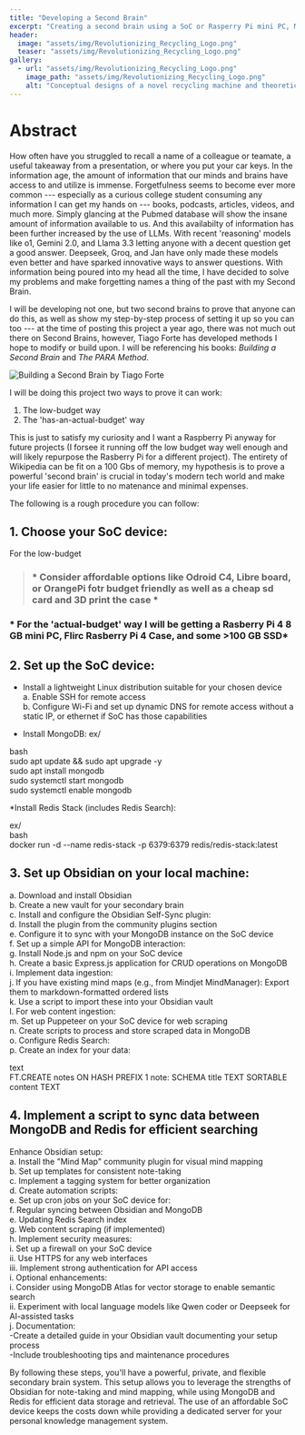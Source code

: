 ```yaml
---
title: "Developing a Second Brain"
excerpt: "Creating a second brain using a SoC or Rasperry Pi mini PC, MongoDB, Obsidian and building from there"
header:
  image: "assets/img/Revolutionizing_Recycling_Logo.png"
  teaser: "assets/img/Revolutionizing_Recycling_Logo.png"
gallery:
  - url: "assets/img/Revolutionizing_Recycling_Logo.png"
    image_path: "assets/img/Revolutionizing_Recycling_Logo.png"
    alt: "Conceptual designs of a novel recycling machine and theoretical better recycling practices for Vanderbilt campus"
---
```


# Abstract

How often have you struggled to recall a name of a colleague or teamate, a useful takeaway from a presentation, or where you put your car keys. In the information age, the amount of information that our minds and brains have access to and utilize is immense. Forgetfulness seems to become ever more common --- especially as a curious college student consuming any information I can get my hands on --- books, podcasts, articles, videos, and much more. Simply glancing at the Pubmed database will show the insane amount of information available to us. And this availabilty of information has been further increased by the use of LLMs. With recent 'reasoning' models like o1, Gemini 2.0, and Llama 3.3 letting anyone with a decent question get a good answer. Deepseek, Groq, and Jan have only made these models even better and have sparked innovative ways to answer questions. With information being poured into my head all the time, I have decided to solve my problems and make forgetting names a thing of the past with my Second Brain.

I will be developing not one, but two second brains to prove that anyone can do this, as well as show my step-by-step process of setting it up so you can too --- at the time of posting this project a year ago, there was not much out there on Second Brains, however, Tiago Forte has developed methods I hope to modify or build upon. I will be referencing his books: *Building a Second Brain* and *The PARA Method*.

![Building a Second Brain by Tiago Forte](assets/img/Tiago_Forte_Book.png)

I will be doing this project two ways to prove it can work: 

1. The low-budget way 
2. The 'has-an-actual-budget' way 

This is just to satisfy my curiosity and I want a Raspberry Pi anyway for future projects (I forsee it running off the low budget way well enough and will likely repurpose the Rasberry Pi for a different project). The entirety of Wikipedia can be fit on a 100 Gbs of memory, my hypothesis is to prove a powerful 'second brain' is crucial in today's modern tech world and make your life easier for little to no matenance and minimal expenses.


The following is a rough procedure you can follow:

## 1. Choose your SoC device:
For the low-budget 
> ### * Consider affordable options like Odroid C4, Libre board, or OrangePi fotr budget friendly as well as a cheap sd card and 3D print the case *
### * For the 'actual-budget' way I will be getting a Rasberry Pi 4 8 GB mini PC, Flirc Rasberry Pi 4 Case, and some >100 GB SSD*


## 2. Set up the SoC device:

* Install a lightweight Linux distribution suitable for your chosen device<br> 
a. Enable SSH for remote access <br> 
b. Configure Wi-Fi and set up dynamic DNS for remote access without a static IP, or ethernet if SoC has those capabilities<br> 

* Install MongoDB:
ex/ 

bash<br> 
sudo apt update && sudo apt upgrade -y<br> 
sudo apt install mongodb<br> 
sudo systemctl start mongodb<br> 
sudo systemctl enable mongodb<br> 

*Install Redis Stack (includes Redis Search):

ex/ <br> 
bash<br> 
docker run -d --name redis-stack -p 6379:6379 redis/redis-stack:latest<br> 

## 3. Set up Obsidian on your local machine:  <br> 
a. Download and install Obsidian  <br> 
b. Create a new vault for your secondary brain  <br> 
c. Install and configure the Obsidian Self-Sync plugin:  <br> 
d. Install the plugin from the community plugins section  <br> 
e. Configure it to sync with your MongoDB instance on the SoC device  <br> 
f. Set up a simple API for MongoDB interaction:  <br> 
g. Install Node.js and npm on your SoC device  <br> 
h. Create a basic Express.js application for CRUD operations on MongoDB  <br> 
i. Implement data ingestion:  <br> 
j. If you have existing mind maps (e.g., from Mindjet MindManager): Export them to markdown-formatted ordered lists <br> 
k. Use a script to import these into your Obsidian vault <br> 
l. For web content ingestion: <br> 
m. Set up Puppeteer on your SoC device for web scraping <br> 
n. Create scripts to process and store scraped data in MongoDB <br> 
o. Configure Redis Search: <br> 
p. Create an index for your data: <br> 

text <br> 
FT.CREATE notes ON HASH PREFIX 1 note: SCHEMA title TEXT SORTABLE content TEXT

## 4. Implement a script to sync data between MongoDB and Redis for efficient searching<br> 
Enhance Obsidian setup:<br> 
a. Install the "Mind Map" community plugin for visual mind mapping<br> 
b. Set up templates for consistent note-taking<br> 
c. Implement a tagging system for better organization<br> 
d. Create automation scripts:<br> 
e. Set up cron jobs on your SoC device for:  <br> 
f. Regular syncing between Obsidian and MongoDB  <br> 
e. Updating Redis Search index  <br> 
g. Web content scraping (if implemented)  <br> 
h. Implement security measures:  <br> 
    i. Set up a firewall on your SoC device  <br> 
    ii. Use HTTPS for any web interfaces  <br> 
    iii. Implement strong authentication for API access  <br> 
i. Optional enhancements:  <br> 
    i. Consider using MongoDB Atlas for vector storage to enable semantic search <br> 
    ii. Experiment with local language models like Qwen coder or Deepseek for AI-assisted tasks  <br> 
j. Documentation:  <br> 
-Create a detailed guide in your Obsidian vault documenting your setup process  <br> 
-Include troubleshooting tips and maintenance procedures  <br> 


By following these steps, you'll have a powerful, private, and flexible secondary brain system. This setup allows you to leverage the strengths of Obsidian for note-taking and mind mapping, while using MongoDB and Redis for efficient data storage and retrieval. The use of an affordable SoC device keeps the costs down while providing a dedicated server for your personal knowledge management system.